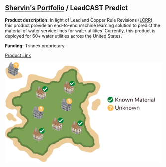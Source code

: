 ## [Shervin's Portfolio](https://moderncan.github.io) / LeadCAST Predict

**Product description:** In light of Lead and Copper Rule Revisions ([LCRR](https://www.epa.gov/ground-water-and-drinking-water/revised-lead-and-copper-rule)), this product provide an end-to-end machine learning solution to predict the material of water service lines for water utilities. Currently, this product is deployed for 60+ water utilities across the United States.

**Funding:** Trinnex proprietary 



[Product Link](https://www.trinnex.io/products/leadcast/leadcast-predict)


<img style='vertical-align:middle;' src="/images/lead_predict.png" >

